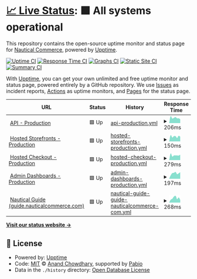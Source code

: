 # [📈 Live Status](https://nautical-commerce.github.io/statuspage): <!--live status--> **🟩 All systems operational**

This repository contains the open-source uptime monitor and status page for [Nautical Commerce](https://nauticalcommerce.com), powered by [Upptime](https://github.com/upptime/upptime).

[![Uptime CI](https://github.com/nautical-commerce/statuspage/workflows/Uptime%20CI/badge.svg)](https://github.com/nautical-commerce/statuspage/actions?query=workflow%3A%22Uptime+CI%22)
[![Response Time CI](https://github.com/nautical-commerce/statuspage/workflows/Response%20Time%20CI/badge.svg)](https://github.com/nautical-commerce/statuspage/actions?query=workflow%3A%22Response+Time+CI%22)
[![Graphs CI](https://github.com/nautical-commerce/statuspage/workflows/Graphs%20CI/badge.svg)](https://github.com/nautical-commerce/statuspage/actions?query=workflow%3A%22Graphs+CI%22)
[![Static Site CI](https://github.com/nautical-commerce/statuspage/workflows/Static%20Site%20CI/badge.svg)](https://github.com/nautical-commerce/statuspage/actions?query=workflow%3A%22Static+Site+CI%22)
[![Summary CI](https://github.com/nautical-commerce/statuspage/workflows/Summary%20CI/badge.svg)](https://github.com/nautical-commerce/statuspage/actions?query=workflow%3A%22Summary+CI%22)

With [Upptime](https://upptime.js.org), you can get your own unlimited and free uptime monitor and status page, powered entirely by a GitHub repository. We use [Issues](https://github.com/nautical-commerce/statuspage/issues) as incident reports, [Actions](https://github.com/nautical-commerce/statuspage/actions) as uptime monitors, and [Pages](https://nautical-commerce.github.io/statuspage) for the status page.

<!--start: status pages-->
<!-- This summary is generated by Upptime (https://github.com/upptime/upptime) -->
<!-- Do not edit this manually, your changes will be overwritten -->
<!-- prettier-ignore -->
| URL | Status | History | Response Time | Uptime |
| --- | ------ | ------- | ------------- | ------ |
| <img alt="" src="https://icons.duckduckgo.com/ip3/api.mpconsole.com.ico" height="13"> [API - Production](https://api.mpconsole.com/about) | 🟩 Up | [api-production.yml](https://github.com/Nautical-Commerce/statuspage/commits/HEAD/history/api-production.yml) | <details><summary><img alt="Response time graph" src="./graphs/api-production/response-time-week.png" height="20"> 206ms</summary><br><a href="https://status.nauticalcommerce.com/history/api-production"><img alt="Response time 217" src="https://img.shields.io/endpoint?url=https%3A%2F%2Fraw.githubusercontent.com%2FNautical-Commerce%2Fstatuspage%2FHEAD%2Fapi%2Fapi-production%2Fresponse-time.json"></a><br><a href="https://status.nauticalcommerce.com/history/api-production"><img alt="24-hour response time 272" src="https://img.shields.io/endpoint?url=https%3A%2F%2Fraw.githubusercontent.com%2FNautical-Commerce%2Fstatuspage%2FHEAD%2Fapi%2Fapi-production%2Fresponse-time-day.json"></a><br><a href="https://status.nauticalcommerce.com/history/api-production"><img alt="7-day response time 206" src="https://img.shields.io/endpoint?url=https%3A%2F%2Fraw.githubusercontent.com%2FNautical-Commerce%2Fstatuspage%2FHEAD%2Fapi%2Fapi-production%2Fresponse-time-week.json"></a><br><a href="https://status.nauticalcommerce.com/history/api-production"><img alt="30-day response time 219" src="https://img.shields.io/endpoint?url=https%3A%2F%2Fraw.githubusercontent.com%2FNautical-Commerce%2Fstatuspage%2FHEAD%2Fapi%2Fapi-production%2Fresponse-time-month.json"></a><br><a href="https://status.nauticalcommerce.com/history/api-production"><img alt="1-year response time 217" src="https://img.shields.io/endpoint?url=https%3A%2F%2Fraw.githubusercontent.com%2FNautical-Commerce%2Fstatuspage%2FHEAD%2Fapi%2Fapi-production%2Fresponse-time-year.json"></a></details> | <details><summary><a href="https://status.nauticalcommerce.com/history/api-production">100.00%</a></summary><a href="https://status.nauticalcommerce.com/history/api-production"><img alt="All-time uptime 100.00%" src="https://img.shields.io/endpoint?url=https%3A%2F%2Fraw.githubusercontent.com%2FNautical-Commerce%2Fstatuspage%2FHEAD%2Fapi%2Fapi-production%2Fuptime.json"></a><br><a href="https://status.nauticalcommerce.com/history/api-production"><img alt="24-hour uptime 100.00%" src="https://img.shields.io/endpoint?url=https%3A%2F%2Fraw.githubusercontent.com%2FNautical-Commerce%2Fstatuspage%2FHEAD%2Fapi%2Fapi-production%2Fuptime-day.json"></a><br><a href="https://status.nauticalcommerce.com/history/api-production"><img alt="7-day uptime 100.00%" src="https://img.shields.io/endpoint?url=https%3A%2F%2Fraw.githubusercontent.com%2FNautical-Commerce%2Fstatuspage%2FHEAD%2Fapi%2Fapi-production%2Fuptime-week.json"></a><br><a href="https://status.nauticalcommerce.com/history/api-production"><img alt="30-day uptime 100.00%" src="https://img.shields.io/endpoint?url=https%3A%2F%2Fraw.githubusercontent.com%2FNautical-Commerce%2Fstatuspage%2FHEAD%2Fapi%2Fapi-production%2Fuptime-month.json"></a><br><a href="https://status.nauticalcommerce.com/history/api-production"><img alt="1-year uptime 100.00%" src="https://img.shields.io/endpoint?url=https%3A%2F%2Fraw.githubusercontent.com%2FNautical-Commerce%2Fstatuspage%2FHEAD%2Fapi%2Fapi-production%2Fuptime-year.json"></a></details>
| <img alt="" src="https://icons.duckduckgo.com/ip3/default.mynauticalstore.com.ico" height="13"> [Hosted Storefronts - Production](https://default.mynauticalstore.com/version) | 🟩 Up | [hosted-storefronts-production.yml](https://github.com/Nautical-Commerce/statuspage/commits/HEAD/history/hosted-storefronts-production.yml) | <details><summary><img alt="Response time graph" src="./graphs/hosted-storefronts-production/response-time-week.png" height="20"> 150ms</summary><br><a href="https://status.nauticalcommerce.com/history/hosted-storefronts-production"><img alt="Response time 187" src="https://img.shields.io/endpoint?url=https%3A%2F%2Fraw.githubusercontent.com%2FNautical-Commerce%2Fstatuspage%2FHEAD%2Fapi%2Fhosted-storefronts-production%2Fresponse-time.json"></a><br><a href="https://status.nauticalcommerce.com/history/hosted-storefronts-production"><img alt="24-hour response time 109" src="https://img.shields.io/endpoint?url=https%3A%2F%2Fraw.githubusercontent.com%2FNautical-Commerce%2Fstatuspage%2FHEAD%2Fapi%2Fhosted-storefronts-production%2Fresponse-time-day.json"></a><br><a href="https://status.nauticalcommerce.com/history/hosted-storefronts-production"><img alt="7-day response time 150" src="https://img.shields.io/endpoint?url=https%3A%2F%2Fraw.githubusercontent.com%2FNautical-Commerce%2Fstatuspage%2FHEAD%2Fapi%2Fhosted-storefronts-production%2Fresponse-time-week.json"></a><br><a href="https://status.nauticalcommerce.com/history/hosted-storefronts-production"><img alt="30-day response time 179" src="https://img.shields.io/endpoint?url=https%3A%2F%2Fraw.githubusercontent.com%2FNautical-Commerce%2Fstatuspage%2FHEAD%2Fapi%2Fhosted-storefronts-production%2Fresponse-time-month.json"></a><br><a href="https://status.nauticalcommerce.com/history/hosted-storefronts-production"><img alt="1-year response time 187" src="https://img.shields.io/endpoint?url=https%3A%2F%2Fraw.githubusercontent.com%2FNautical-Commerce%2Fstatuspage%2FHEAD%2Fapi%2Fhosted-storefronts-production%2Fresponse-time-year.json"></a></details> | <details><summary><a href="https://status.nauticalcommerce.com/history/hosted-storefronts-production">100.00%</a></summary><a href="https://status.nauticalcommerce.com/history/hosted-storefronts-production"><img alt="All-time uptime 100.00%" src="https://img.shields.io/endpoint?url=https%3A%2F%2Fraw.githubusercontent.com%2FNautical-Commerce%2Fstatuspage%2FHEAD%2Fapi%2Fhosted-storefronts-production%2Fuptime.json"></a><br><a href="https://status.nauticalcommerce.com/history/hosted-storefronts-production"><img alt="24-hour uptime 100.00%" src="https://img.shields.io/endpoint?url=https%3A%2F%2Fraw.githubusercontent.com%2FNautical-Commerce%2Fstatuspage%2FHEAD%2Fapi%2Fhosted-storefronts-production%2Fuptime-day.json"></a><br><a href="https://status.nauticalcommerce.com/history/hosted-storefronts-production"><img alt="7-day uptime 100.00%" src="https://img.shields.io/endpoint?url=https%3A%2F%2Fraw.githubusercontent.com%2FNautical-Commerce%2Fstatuspage%2FHEAD%2Fapi%2Fhosted-storefronts-production%2Fuptime-week.json"></a><br><a href="https://status.nauticalcommerce.com/history/hosted-storefronts-production"><img alt="30-day uptime 100.00%" src="https://img.shields.io/endpoint?url=https%3A%2F%2Fraw.githubusercontent.com%2FNautical-Commerce%2Fstatuspage%2FHEAD%2Fapi%2Fhosted-storefronts-production%2Fuptime-month.json"></a><br><a href="https://status.nauticalcommerce.com/history/hosted-storefronts-production"><img alt="1-year uptime 100.00%" src="https://img.shields.io/endpoint?url=https%3A%2F%2Fraw.githubusercontent.com%2FNautical-Commerce%2Fstatuspage%2FHEAD%2Fapi%2Fhosted-storefronts-production%2Fuptime-year.json"></a></details>
| <img alt="" src="https://icons.duckduckgo.com/ip3/checkout.nauticalcommerce.com.ico" height="13"> [Hosted Checkout - Production](https://checkout.nauticalcommerce.com/version) | 🟩 Up | [hosted-checkout-production.yml](https://github.com/Nautical-Commerce/statuspage/commits/HEAD/history/hosted-checkout-production.yml) | <details><summary><img alt="Response time graph" src="./graphs/hosted-checkout-production/response-time-week.png" height="20"> 279ms</summary><br><a href="https://status.nauticalcommerce.com/history/hosted-checkout-production"><img alt="Response time 304" src="https://img.shields.io/endpoint?url=https%3A%2F%2Fraw.githubusercontent.com%2FNautical-Commerce%2Fstatuspage%2FHEAD%2Fapi%2Fhosted-checkout-production%2Fresponse-time.json"></a><br><a href="https://status.nauticalcommerce.com/history/hosted-checkout-production"><img alt="24-hour response time 313" src="https://img.shields.io/endpoint?url=https%3A%2F%2Fraw.githubusercontent.com%2FNautical-Commerce%2Fstatuspage%2FHEAD%2Fapi%2Fhosted-checkout-production%2Fresponse-time-day.json"></a><br><a href="https://status.nauticalcommerce.com/history/hosted-checkout-production"><img alt="7-day response time 279" src="https://img.shields.io/endpoint?url=https%3A%2F%2Fraw.githubusercontent.com%2FNautical-Commerce%2Fstatuspage%2FHEAD%2Fapi%2Fhosted-checkout-production%2Fresponse-time-week.json"></a><br><a href="https://status.nauticalcommerce.com/history/hosted-checkout-production"><img alt="30-day response time 311" src="https://img.shields.io/endpoint?url=https%3A%2F%2Fraw.githubusercontent.com%2FNautical-Commerce%2Fstatuspage%2FHEAD%2Fapi%2Fhosted-checkout-production%2Fresponse-time-month.json"></a><br><a href="https://status.nauticalcommerce.com/history/hosted-checkout-production"><img alt="1-year response time 304" src="https://img.shields.io/endpoint?url=https%3A%2F%2Fraw.githubusercontent.com%2FNautical-Commerce%2Fstatuspage%2FHEAD%2Fapi%2Fhosted-checkout-production%2Fresponse-time-year.json"></a></details> | <details><summary><a href="https://status.nauticalcommerce.com/history/hosted-checkout-production">100.00%</a></summary><a href="https://status.nauticalcommerce.com/history/hosted-checkout-production"><img alt="All-time uptime 99.99%" src="https://img.shields.io/endpoint?url=https%3A%2F%2Fraw.githubusercontent.com%2FNautical-Commerce%2Fstatuspage%2FHEAD%2Fapi%2Fhosted-checkout-production%2Fuptime.json"></a><br><a href="https://status.nauticalcommerce.com/history/hosted-checkout-production"><img alt="24-hour uptime 100.00%" src="https://img.shields.io/endpoint?url=https%3A%2F%2Fraw.githubusercontent.com%2FNautical-Commerce%2Fstatuspage%2FHEAD%2Fapi%2Fhosted-checkout-production%2Fuptime-day.json"></a><br><a href="https://status.nauticalcommerce.com/history/hosted-checkout-production"><img alt="7-day uptime 100.00%" src="https://img.shields.io/endpoint?url=https%3A%2F%2Fraw.githubusercontent.com%2FNautical-Commerce%2Fstatuspage%2FHEAD%2Fapi%2Fhosted-checkout-production%2Fuptime-week.json"></a><br><a href="https://status.nauticalcommerce.com/history/hosted-checkout-production"><img alt="30-day uptime 100.00%" src="https://img.shields.io/endpoint?url=https%3A%2F%2Fraw.githubusercontent.com%2FNautical-Commerce%2Fstatuspage%2FHEAD%2Fapi%2Fhosted-checkout-production%2Fuptime-month.json"></a><br><a href="https://status.nauticalcommerce.com/history/hosted-checkout-production"><img alt="1-year uptime 99.99%" src="https://img.shields.io/endpoint?url=https%3A%2F%2Fraw.githubusercontent.com%2FNautical-Commerce%2Fstatuspage%2FHEAD%2Fapi%2Fhosted-checkout-production%2Fuptime-year.json"></a></details>
| <img alt="" src="https://icons.duckduckgo.com/ip3/default.mpconsole.com.ico" height="13"> [Admin Dashboards - Production](https://default.mpconsole.com/version) | 🟩 Up | [admin-dashboards-production.yml](https://github.com/Nautical-Commerce/statuspage/commits/HEAD/history/admin-dashboards-production.yml) | <details><summary><img alt="Response time graph" src="./graphs/admin-dashboards-production/response-time-week.png" height="20"> 197ms</summary><br><a href="https://status.nauticalcommerce.com/history/admin-dashboards-production"><img alt="Response time 184" src="https://img.shields.io/endpoint?url=https%3A%2F%2Fraw.githubusercontent.com%2FNautical-Commerce%2Fstatuspage%2FHEAD%2Fapi%2Fadmin-dashboards-production%2Fresponse-time.json"></a><br><a href="https://status.nauticalcommerce.com/history/admin-dashboards-production"><img alt="24-hour response time 201" src="https://img.shields.io/endpoint?url=https%3A%2F%2Fraw.githubusercontent.com%2FNautical-Commerce%2Fstatuspage%2FHEAD%2Fapi%2Fadmin-dashboards-production%2Fresponse-time-day.json"></a><br><a href="https://status.nauticalcommerce.com/history/admin-dashboards-production"><img alt="7-day response time 197" src="https://img.shields.io/endpoint?url=https%3A%2F%2Fraw.githubusercontent.com%2FNautical-Commerce%2Fstatuspage%2FHEAD%2Fapi%2Fadmin-dashboards-production%2Fresponse-time-week.json"></a><br><a href="https://status.nauticalcommerce.com/history/admin-dashboards-production"><img alt="30-day response time 177" src="https://img.shields.io/endpoint?url=https%3A%2F%2Fraw.githubusercontent.com%2FNautical-Commerce%2Fstatuspage%2FHEAD%2Fapi%2Fadmin-dashboards-production%2Fresponse-time-month.json"></a><br><a href="https://status.nauticalcommerce.com/history/admin-dashboards-production"><img alt="1-year response time 184" src="https://img.shields.io/endpoint?url=https%3A%2F%2Fraw.githubusercontent.com%2FNautical-Commerce%2Fstatuspage%2FHEAD%2Fapi%2Fadmin-dashboards-production%2Fresponse-time-year.json"></a></details> | <details><summary><a href="https://status.nauticalcommerce.com/history/admin-dashboards-production">100.00%</a></summary><a href="https://status.nauticalcommerce.com/history/admin-dashboards-production"><img alt="All-time uptime 100.00%" src="https://img.shields.io/endpoint?url=https%3A%2F%2Fraw.githubusercontent.com%2FNautical-Commerce%2Fstatuspage%2FHEAD%2Fapi%2Fadmin-dashboards-production%2Fuptime.json"></a><br><a href="https://status.nauticalcommerce.com/history/admin-dashboards-production"><img alt="24-hour uptime 100.00%" src="https://img.shields.io/endpoint?url=https%3A%2F%2Fraw.githubusercontent.com%2FNautical-Commerce%2Fstatuspage%2FHEAD%2Fapi%2Fadmin-dashboards-production%2Fuptime-day.json"></a><br><a href="https://status.nauticalcommerce.com/history/admin-dashboards-production"><img alt="7-day uptime 100.00%" src="https://img.shields.io/endpoint?url=https%3A%2F%2Fraw.githubusercontent.com%2FNautical-Commerce%2Fstatuspage%2FHEAD%2Fapi%2Fadmin-dashboards-production%2Fuptime-week.json"></a><br><a href="https://status.nauticalcommerce.com/history/admin-dashboards-production"><img alt="30-day uptime 100.00%" src="https://img.shields.io/endpoint?url=https%3A%2F%2Fraw.githubusercontent.com%2FNautical-Commerce%2Fstatuspage%2FHEAD%2Fapi%2Fadmin-dashboards-production%2Fuptime-month.json"></a><br><a href="https://status.nauticalcommerce.com/history/admin-dashboards-production"><img alt="1-year uptime 100.00%" src="https://img.shields.io/endpoint?url=https%3A%2F%2Fraw.githubusercontent.com%2FNautical-Commerce%2Fstatuspage%2FHEAD%2Fapi%2Fadmin-dashboards-production%2Fuptime-year.json"></a></details>
| <img alt="" src="https://icons.duckduckgo.com/ip3/guide.nauticalcommerce.com.ico" height="13"> [Nautical Guide (guide.nauticalcommerce.com)](https://guide.nauticalcommerce.com) | 🟩 Up | [nautical-guide-guide-nauticalcommerce-com.yml](https://github.com/Nautical-Commerce/statuspage/commits/HEAD/history/nautical-guide-guide-nauticalcommerce-com.yml) | <details><summary><img alt="Response time graph" src="./graphs/nautical-guide-guide-nauticalcommerce-com/response-time-week.png" height="20"> 268ms</summary><br><a href="https://status.nauticalcommerce.com/history/nautical-guide-guide-nauticalcommerce-com"><img alt="Response time 242" src="https://img.shields.io/endpoint?url=https%3A%2F%2Fraw.githubusercontent.com%2FNautical-Commerce%2Fstatuspage%2FHEAD%2Fapi%2Fnautical-guide-guide-nauticalcommerce-com%2Fresponse-time.json"></a><br><a href="https://status.nauticalcommerce.com/history/nautical-guide-guide-nauticalcommerce-com"><img alt="24-hour response time 212" src="https://img.shields.io/endpoint?url=https%3A%2F%2Fraw.githubusercontent.com%2FNautical-Commerce%2Fstatuspage%2FHEAD%2Fapi%2Fnautical-guide-guide-nauticalcommerce-com%2Fresponse-time-day.json"></a><br><a href="https://status.nauticalcommerce.com/history/nautical-guide-guide-nauticalcommerce-com"><img alt="7-day response time 268" src="https://img.shields.io/endpoint?url=https%3A%2F%2Fraw.githubusercontent.com%2FNautical-Commerce%2Fstatuspage%2FHEAD%2Fapi%2Fnautical-guide-guide-nauticalcommerce-com%2Fresponse-time-week.json"></a><br><a href="https://status.nauticalcommerce.com/history/nautical-guide-guide-nauticalcommerce-com"><img alt="30-day response time 252" src="https://img.shields.io/endpoint?url=https%3A%2F%2Fraw.githubusercontent.com%2FNautical-Commerce%2Fstatuspage%2FHEAD%2Fapi%2Fnautical-guide-guide-nauticalcommerce-com%2Fresponse-time-month.json"></a><br><a href="https://status.nauticalcommerce.com/history/nautical-guide-guide-nauticalcommerce-com"><img alt="1-year response time 242" src="https://img.shields.io/endpoint?url=https%3A%2F%2Fraw.githubusercontent.com%2FNautical-Commerce%2Fstatuspage%2FHEAD%2Fapi%2Fnautical-guide-guide-nauticalcommerce-com%2Fresponse-time-year.json"></a></details> | <details><summary><a href="https://status.nauticalcommerce.com/history/nautical-guide-guide-nauticalcommerce-com">100.00%</a></summary><a href="https://status.nauticalcommerce.com/history/nautical-guide-guide-nauticalcommerce-com"><img alt="All-time uptime 100.00%" src="https://img.shields.io/endpoint?url=https%3A%2F%2Fraw.githubusercontent.com%2FNautical-Commerce%2Fstatuspage%2FHEAD%2Fapi%2Fnautical-guide-guide-nauticalcommerce-com%2Fuptime.json"></a><br><a href="https://status.nauticalcommerce.com/history/nautical-guide-guide-nauticalcommerce-com"><img alt="24-hour uptime 100.00%" src="https://img.shields.io/endpoint?url=https%3A%2F%2Fraw.githubusercontent.com%2FNautical-Commerce%2Fstatuspage%2FHEAD%2Fapi%2Fnautical-guide-guide-nauticalcommerce-com%2Fuptime-day.json"></a><br><a href="https://status.nauticalcommerce.com/history/nautical-guide-guide-nauticalcommerce-com"><img alt="7-day uptime 100.00%" src="https://img.shields.io/endpoint?url=https%3A%2F%2Fraw.githubusercontent.com%2FNautical-Commerce%2Fstatuspage%2FHEAD%2Fapi%2Fnautical-guide-guide-nauticalcommerce-com%2Fuptime-week.json"></a><br><a href="https://status.nauticalcommerce.com/history/nautical-guide-guide-nauticalcommerce-com"><img alt="30-day uptime 100.00%" src="https://img.shields.io/endpoint?url=https%3A%2F%2Fraw.githubusercontent.com%2FNautical-Commerce%2Fstatuspage%2FHEAD%2Fapi%2Fnautical-guide-guide-nauticalcommerce-com%2Fuptime-month.json"></a><br><a href="https://status.nauticalcommerce.com/history/nautical-guide-guide-nauticalcommerce-com"><img alt="1-year uptime 100.00%" src="https://img.shields.io/endpoint?url=https%3A%2F%2Fraw.githubusercontent.com%2FNautical-Commerce%2Fstatuspage%2FHEAD%2Fapi%2Fnautical-guide-guide-nauticalcommerce-com%2Fuptime-year.json"></a></details>

<!--end: status pages-->

[**Visit our status website →**](https://nautical-commerce.github.io/statuspage)

## 📄 License

- Powered by: [Upptime](https://github.com/upptime/upptime)
- Code: [MIT](./LICENSE) © [Anand Chowdhary](https://anandchowdhary.com), supported by [Pabio](https://pabio.com)
- Data in the `./history` directory: [Open Database License](https://opendatacommons.org/licenses/odbl/1-0/)
